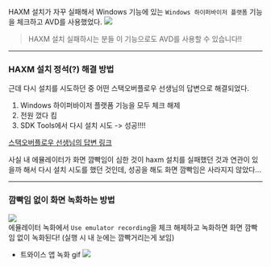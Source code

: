 HAXM 설치가 자꾸 실패해서 Windows 기능에 있는 `Windows 하이퍼바이저 플랫폼` 기능을 체크하고 AVD를 사용했었다. 
![](https://velog.velcdn.com/images/kuronuma_daisy/post/e2f8211a-a2ab-4595-9d03-91b9cb3d8b3b/image.png)  
> HAXM 설치 실패하시는 분들 이 기능으로도 AVD를 사용할 수 있습니다!!

---
### HAXM 설치 정석(?) 해결 방법  
근데 다시 설치를 시도하던 중 어떤 스택오버플로우 선생님의 답변으로 해결되었다.
1. Windows 하이퍼바이저 플랫폼 기능을 모두 체크 해제
2. 전원 껐다 킴
3. SDK Tools에서 다시 설치 시도
-> 성공!!!!

[스택오버플로우 선생님의 답변 링크](https://stackoverflow.com/questions/16091677/intel-haxm-installation-error-this-computer-does-not-support-intel-virtualizat/27839301#27839301?newreg=083ced95cde1452e85fe1ed0431328bc)

사실 내 에뮬레이터가 화면 깜빡임이 심한 것이 haxm 설치를 실패했던 것과 연관이 있을까 해서 다시 설치 시도를 했던 것인데, 성공을 해도 화면 깜빡임은 사라지지 않았다...  

---
### 깜빡임 없이 화면 녹화하는 방법
![](https://velog.velcdn.com/images/kuronuma_daisy/post/bf5d557e-72bd-41ae-81f9-d5411a09a6f6/image.png)  
에뮬레이터 녹화에서 `Use emulator recording`을 체크 해제하고 녹화하면 화면 깜빡임 없이 녹화된다! (실행 시 내 눈에는 깜빡거리는게 보임)

* 트와이스 앱 녹화 gif
![](https://velog.velcdn.com/images/kuronuma_daisy/post/241e76a4-fb2d-4750-aa03-9dc869e7b495/image.gif)

